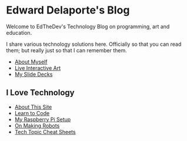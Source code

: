 # Edward Delaporte's Blog

Welcome to EdTheDev's Technology Blog on programming, art and education.

I share various technology solutions here. Officially so that you can read them; but really just so that I can remember them.

- [About Myself](/me)
- [Live Interactive Art](/art/live)
- [My Slide Decks](/slides)

## I Love Technology 

- [About This Site](learn2code/aboutSite.html)
- [Learn to Code](/learn2code)
- [My Raspberry Pi Setup](/pi)
- [On Making Robots](/robots)
- [Tech Topic Cheat Sheets](https://github.com/edthedev/dotfiles/tree/master/cheatsheets)